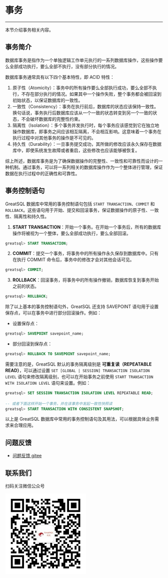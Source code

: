 # 事务
---

本节介绍事务相关内容。

## 事务简介

数据库事务是指作为一个单独逻辑工作单元执行的一系列数据库操作，这些操作要么全部成功执行，要么全部不执行，没有部分执行的情况。

数据库事务通常具有以下四个基本特性，即 ACID 特性：

1. 原子性（Atomicity）：事务中的所有操作要么全部执行成功，要么全部不执行，不存在部分执行的情况。如果其中一个操作失败，整个事务都会被回滚到初始状态，以保证数据库的一致性。
2. 一致性（Consistency）：事务在执行前后，数据库的状态应该保持一致性。换句话说，事务执行后数据库应该从一个一致的状态转变到另一个一致的状态，不会破坏数据库的完整性约束。
3. 隔离性（Isolation）：多个事务并发执行时，每个事务应该感觉到它在独立地操作数据库，即事务之间应该相互隔离，不会相互影响。这意味着一个事务在执行过程中对其他事务的操作是不可见的。
4. 持久性（Durability）：一旦事务提交成功，其所做的修改应该永久保存在数据库中，即使系统发生故障或者重启，这些修改也应该能够被恢复。

综上所述，数据库事务是为了确保数据操作的完整性、一致性和可靠性而设计的一种机制。通过事务，可以将一系列相关的数据库操作作为一个整体进行管理，保证数据在执行过程中的正确性和可靠性。

## 事务控制语句

GreatSQL 数据库中常用的事务控制语句包括 `START TRANSACTION`、`COMMIT` 和 `ROLLBACK`。这些语句用于开始、提交和回滚事务，保证数据操作的原子性、一致性、隔离性和持久性。

1. **START TRANSACTION**：开始一个事务。在开始一个事务后，所有的数据库操作将被视为一个整体，要么全部成功执行，要么全部回滚。

```sql
greatsql> START TRANSACTION;
```

2. **COMMIT**：提交一个事务，将事务中的所有操作永久保存到数据库中。只有在执行 COMMIT 命令后，事务中的修改才会对其他会话可见。

```sql
greatsql> COMMIT;
```

3. **ROLLBACK**：回滚事务，将事务中的所有操作撤销，数据库恢复到事务开始之前的状态。

```sql
greatsql> ROLLBACK;
```

除了以上基本的事务控制语句外，GreatSQL 还支持 SAVEPOINT 语句用于设置保存点，可以在事务中进行部分回滚操作。例如：

- 设置保存点：

```sql
greatsql> SAVEPOINT savepoint_name;
```

- 部分回滚到保存点：

```sql
greatsql> ROLLBACK TO SAVEPOINT savepoint_name;
```

需要注意的是，GreatSQL 默认的事务隔离级别是 **可重复读（REPEATABLE READ）**，可以通过设置 `SET [GLOBAL | SESSION] TRANSACTION ISOLATION LEVEL` 语句来修改隔离级别，也可以在开始事务之前使用 `START TRANSACTION WITH ISOLATION LEVEL` 语句来设置。例如：

```sql
greatsql> SET SESSION TRANSACTION ISOLATION LEVEL REPEATABLE READ;

-- 或者下面这样开始一个事务，并在该事务中发起一致性快照读
greatsql> START TRANSACTION WITH CONSISTENT SNAPSHOT;
```

以上是 GreatSQL 数据库中常用的事务控制语句及其用法，可以根据具体业务需求来合理应用。


**问题反馈**
---
- [问题反馈 gitee](https://gitee.com/GreatSQL/GreatSQL-Manual/issues)


**联系我们**
---

扫码关注微信公众号

![greatsql-wx](../greatsql-wx.jpg)
